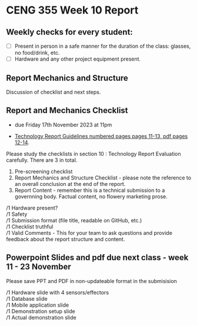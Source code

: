 # CENG 355 Week 10 Report

## Weekly checks for every student:
- [ ] Present in person in a safe manner for the duration of the class: glasses, no food/drink, etc.
- [ ] Hardware and any other project equipment present.

## Report Mechanics and Structure
Discussion of checklist and next steps.  

## Report and Mechanics Checklist 
- due Friday 17th November 2023 at 11pm
  
- [Technology Report Guidelines numbered pages pages 11-13, pdf pages 12-14](https://www.oacett.org/getmedia/bd3d7225-0236-49f0-a6c5-8589d44ff7cf/2022_TR_Guidelines_-_Updated_Version_-_Sept_2022.pdf.aspx).

Please study the checklists in section 10 : Technology Report Evaluation carefully. There are 3 in total.

1. Pre-screening checklist
2. Report Mechanics and Structure Checklist - please note the reference to an overall conclusion at the end of the report.
3. Report Content - remember this is a technical submission to a governning body. Factual content, no flowery marketing prose. 
  
/1 Hardware present?  
/1 Safety   
/1 Submission format (file title, readable on GitHub, etc.)   
/1 Checklist truthful   
/1 Valid Comments   - This for your team to ask questions and provide feedback about the report structure and content. 

## Powerpoint Slides and pdf due next class - week 11 - 23 November
Please save PPT and PDF in non-updateable format in the submisision

/1 Hardware slide with 4 sensors/effectors   
/1 Database slide   
/1 Mobile application slide   
/1 Demonstration setup slide   
/1 Actual demonstration slide   
